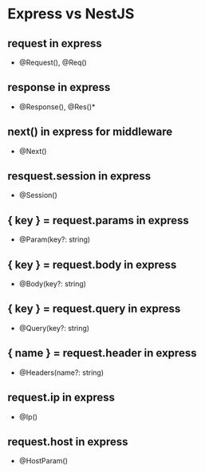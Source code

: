 # Express vs NestJS

## request in express
- @Request(), @Req()

## response in express
- @Response(), @Res()*

## next() in express for middleware
- @Next()

## resquest.session in express
- @Session()

## { key } = request.params in express
- @Param(key?: string)

## { key } = request.body in express
- @Body(key?: string)

## { key } = request.query in express
- @Query(key?: string)

## { name } = request.header in express
- @Headers(name?: string)

## request.ip in express
- @Ip()

## request.host in express
- @HostParam()